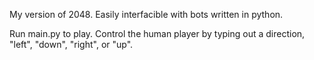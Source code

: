 My version of 2048. Easily interfacible with bots written in python.

Run main.py to play. Control the human player by typing out a direction, "left", "down", "right", or "up".
